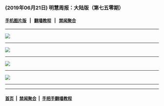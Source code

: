 ### (2019年06月21日) 明慧周报：大陆版（第七五零期） 

#### [手机图片版](../mhzb/750.md) &nbsp;&nbsp;|&nbsp;&nbsp; [翻墙教程](https://github.com/gfw-breaker/guides/) &nbsp;&nbsp;|&nbsp;&nbsp; [禁闻聚合](https://github.com/gfw-breaker/banned-news/)

---

<img src="http://qikan.minghui.org/mhqkpage/qikanimage/2019/06/21/mhzb_750_pdf-online1.png"/><hr/>
<img src="http://qikan.minghui.org/mhqkpage/qikanimage/2019/06/21/mhzb_750_pdf-online2.png"/><hr/>
<img src="http://qikan.minghui.org/mhqkpage/qikanimage/2019/06/21/mhzb_750_pdf-online3.png"/><hr/>
<img src="http://qikan.minghui.org/mhqkpage/qikanimage/2019/06/21/mhzb_750_pdf-online4.png"/><hr/>


---

#### [首页](../../../..) &nbsp;|&nbsp; [禁闻聚合](https://github.com/gfw-breaker/banned-news) &nbsp;|&nbsp; [手把手翻墙教程](https://github.com/gfw-breaker/guides) 
